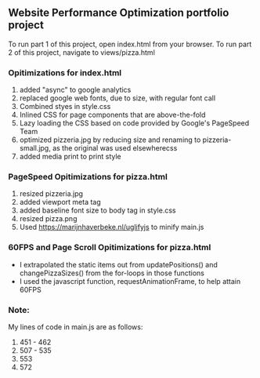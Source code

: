 ## Website Performance Optimization portfolio project

To run part 1 of this project, open index.html from your browser. To run part 2 of this project, navigate to views/pizza.html

### Opitimizations for index.html

1. added "async" to google analytics
1. replaced google web fonts, due to size, with regular font call
1. Combined styes in style.css
1. Inlined CSS for page components that are above-the-fold
1. Lazy loading the CSS based on code provided by Google's PageSpeed Team
1. optimized pizzeria.jpg by reducing size and renaming to pizzeria-small.jpg, as the original was used elsewherecss
1. added media print to print style

### PageSpeed Opitimizations for pizza.html

1. resized pizzeria.jpg
1. added viewport meta tag
1. added baseline font size to body tag in style.css
1. resized pizza.png
1. Used https://marijnhaverbeke.nl/uglifyjs to minify main.js

### 60FPS and Page Scroll Opitimizations for pizza.html

* I extrapolated the static items out from updatePositions() and changePizzaSizes() from the for-loops in those functions
* I used the javascript function, requestAnimationFrame, to help attain 60FPS

### Note:

My lines of code in main.js are as follows:

1. 451 - 462
1. 507 - 535
1. 553
1. 572